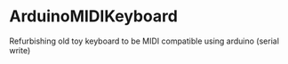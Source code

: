 # ArduinoMIDIKeyboard
Refurbishing old toy keyboard to be MIDI compatible using arduino (serial write)
